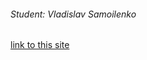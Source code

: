 ###### Student: Vladislav Samoilenko

[link to this site](https://vladhorii.github.io/goit-markup-hw-03/)
